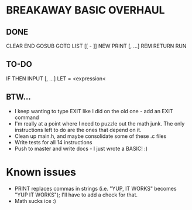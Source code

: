 # BREAKAWAY BASIC OVERHAUL

## DONE

CLEAR
END
GOSUB <expression>
GOTO <expression>
LIST [<number>[ - <number>]]
NEW
PRINT <expression>[, <expression>...]
REM <comment>
RETURN
RUN

## TO-DO

IF <conditions> THEN <number or statement>
INPUT <variable>[, <variable>...]
LET <variable> = <expression<

## BTW...

* I keep wanting to type EXIT like I did on the old one - add an EXIT command
* I'm really at a point where I need to puzzle out the math junk.  The only instructions left to do are the ones that depend on it.
* Clean up main.h, and maybe consolidate some of these .c files
* Write tests for all 14 instructions
* Push to master and write docs - I just wrote a BASIC! :)

# Known issues

* PRINT replaces commas in strings (i.e. "YUP, IT WORKS" becomes "YUP  IT WORKS"); I'll have to add a check for that.
* Math sucks ice :)
